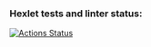 ### Hexlet tests and linter status:
[![Actions Status](https://github.com/Mama1024/python-project-lvl1/workflows/hexlet-check/badge.svg)](https://github.com/Mama1024/python-project-lvl1/actions)